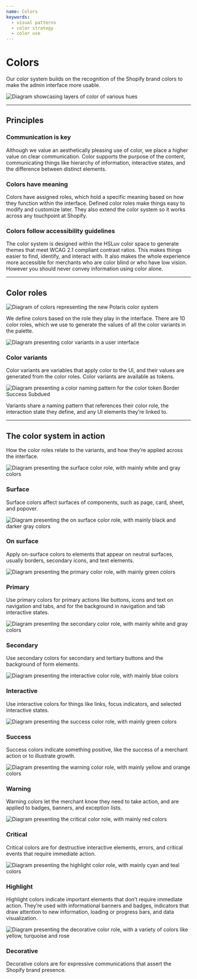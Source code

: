 ```yaml
---
name: Colors
keywords:
  - visual patterns
  - color strategy
  - color use
---
```


# Colors

Our color system builds on the recognition of the Shopify brand colors to make the admin interface more usable.

<!-- showcasecontent -->

![Diagram showcasing layers of color of various hues](/images/foundations/design/colors/color-intro@2x.png)

<!-- end -->

---

## Principles

<!-- keywords: color principles, accessible colors, focus attention, communication -->

### Communication is key

Although we value an aesthetically pleasing use of color, we place a higher value on clear communication. Color supports the purpose of the content, communicating things like hierarchy of information, interactive states, and the difference between distinct elements.

### Colors have meaning

Colors have assigned roles, which hold a specific meaning based on how they function within the interface. Defined color roles make things easy to modify and customize later. They also extend the color system so it works across any touchpoint at Shopify.

### Colors follow accessibility guidelines

The color system is designed within the HSLuv color space to generate themes that meet WCAG 2.1 compliant contrast ratios. This makes things easier to find, identify, and interact with. It also makes the whole experience more accessible for merchants who are color blind or who have low vision. However you should never convey information using color alone.

---

## Color roles

<!-- keywords: color roles, palette scss, color scheme, color names, color sass, sass colors, hex colors -->

<!-- showcasecontent -->

![Diagram of colors representing the new Polaris color system](/images/foundations/design/colors/color-roles@2x.png)

We define colors based on the role they play in the interface. There are 10 color roles, which we use to generate the values of all the color variants in the palette.

<!-- end -->

<!-- centeredcontent -->

![Diagram presenting color variants in a user interface](/images/foundations/design/colors/color-variants@2x.png)

### Color variants

Color variants are variables that apply color to the UI, and their values are generated from the color roles. Color variants are available as tokens.

<!-- end -->

<!-- centeredcontent -->

![Diagram presenting a color naming pattern for the color token Border Success Subdued](/images/foundations/design/colors/color-variant-naming@2x.png)

Variants share a naming pattern that references their color role, the interaction state they define, and any UI elements they’re linked to.

<!-- end -->

---

## The color system in action

How the color roles relate to the variants, and how they’re applied across the interface.

<!-- centeredcontent -->

![Diagram presenting the surface color role, with mainly white and gray colors](/images/foundations/design/colors/color-role-surface@2x.png)

### Surface

Surface colors affect surfaces of components, such as page, card, sheet, and popover.

<!-- end -->

<!-- centeredcontent -->

![Diagram presenting the on surface color role, with mainly black and darker gray colors](/images/foundations/design/colors/color-role-onsurface@2x.png)

### On surface

Apply on-surface colors to elements that appear on neutral surfaces, usually borders, secondary icons, and text elements.

<!-- end -->

<!-- centeredcontent -->

![Diagram presenting the primary color role, with mainly green colors](/images/foundations/design/colors/color-role-primary@2x.png)

### Primary

Use primary colors for primary actions like buttons, icons and text on navigation and tabs, and for the background in navigation and tab interactive states.

<!-- end -->

<!-- centeredcontent -->

![Diagram presenting the secondary color role, with mainly white and gray colors](/images/foundations/design/colors/color-role-secondary@2x.png)

### Secondary

Use secondary colors for secondary and tertiary buttons and the background of form elements.

<!-- end -->

<!-- centeredcontent -->

![Diagram presenting the interactive color role, with mainly blue colors](/images/foundations/design/colors/color-role-interactive@2x.png)

### Interactive

Use interactive colors for things like links, focus indicators, and selected interactive states.

<!-- end -->

<!-- centeredcontent -->

![Diagram presenting the success color role, with mainly green colors](/images/foundations/design/colors/color-role-success@2x.png)

### Success

Success colors indicate something positive, like the success of a merchant action or to illustrate growth.

<!-- end -->

<!-- centeredcontent -->

![Diagram presenting the warning color role, with mainly yellow and orange colors](/images/foundations/design/colors/color-role-warning@2x.png)

### Warning

Warning colors let the merchant know they need to take action, and are applied to badges, banners, and exception lists.

<!-- end -->

<!-- centeredcontent -->

![Diagram presenting the critical color role, with mainly red colors](/images/foundations/design/colors/color-role-critical@2x.png)

### Critical

Critical colors are for destructive interactive elements, errors, and critical events that require immediate action.

<!-- end -->

<!-- centeredcontent -->

![Diagram presenting the highlight color role, with mainly cyan and teal colors](/images/foundations/design/colors/color-role-highlight@2x.png)

### Highlight

Highlight colors indicate important elements that don’t require immediate action. They’re used with informational banners and badges, indicators that draw attention to new information, loading or progress bars, and data visualization.

<!-- end -->

<!-- centeredcontent -->

![Diagram presenting the decorative color role, with a variety of colors like yellow, turquoise and rose](/images/foundations/design/colors/color-role-decorative@2x.png)

### Decorative

Decorative colors are for expressive communications that assert the Shopify brand presence.

<!-- end -->
